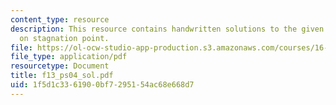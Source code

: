 ```yaml
---
content_type: resource
description: This resource contains handwritten solutions to the given problem set
  on stagnation point.
file: https://ol-ocw-studio-app-production.s3.amazonaws.com/courses/16-01-unified-engineering-i-ii-iii-iv-fall-2005-spring-2006/1f5d1c3361900bf7295154ac68e668d7_f13_ps04_sol.pdf
file_type: application/pdf
resourcetype: Document
title: f13_ps04_sol.pdf
uid: 1f5d1c33-6190-0bf7-2951-54ac68e668d7
---
```

